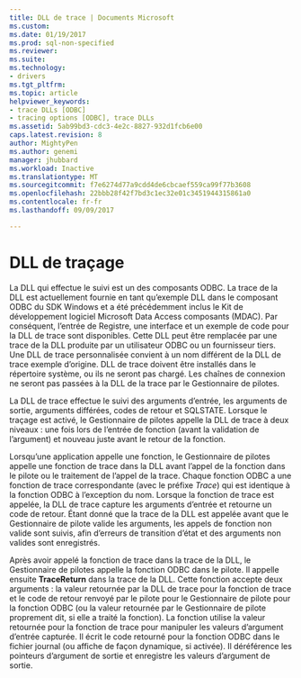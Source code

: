 ```yaml
---
title: DLL de trace | Documents Microsoft
ms.custom: 
ms.date: 01/19/2017
ms.prod: sql-non-specified
ms.reviewer: 
ms.suite: 
ms.technology:
- drivers
ms.tgt_pltfrm: 
ms.topic: article
helpviewer_keywords:
- trace DLLs [ODBC]
- tracing options [ODBC], trace DLLs
ms.assetid: 5ab99bd3-cdc3-4e2c-8827-932d1fcb6e00
caps.latest.revision: 8
author: MightyPen
ms.author: genemi
manager: jhubbard
ms.workload: Inactive
ms.translationtype: MT
ms.sourcegitcommit: f7e6274d77a9cdd4de6cbcaef559ca99f77b3608
ms.openlocfilehash: 22bbb28f42f7bd3c1ec32e01c3451944315861a0
ms.contentlocale: fr-fr
ms.lasthandoff: 09/09/2017

---
```

# <a name="trace-dll"></a>DLL de traçage
La DLL qui effectue le suivi est un des composants ODBC. La trace de la DLL est actuellement fournie en tant qu’exemple DLL dans le composant ODBC du SDK Windows et a été précédemment inclus le Kit de développement logiciel Microsoft Data Access composants (MDAC). Par conséquent, l’entrée de Registre, une interface et un exemple de code pour la DLL de trace sont disponibles. Cette DLL peut être remplacée par une trace de la DLL produite par un utilisateur ODBC ou un fournisseur tiers. Une DLL de trace personnalisée convient à un nom différent de la DLL de trace exemple d’origine. DLL de trace doivent être installés dans le répertoire système, ou ils ne seront pas chargé. Les chaînes de connexion ne seront pas passées à la DLL de la trace par le Gestionnaire de pilotes.  
  
 La DLL de trace effectue le suivi des arguments d’entrée, les arguments de sortie, arguments différées, codes de retour et SQLSTATE. Lorsque le traçage est activé, le Gestionnaire de pilotes appelle la DLL de trace à deux niveaux : une fois lors de l’entrée de fonction (avant la validation de l’argument) et nouveau juste avant le retour de la fonction.  
  
 Lorsqu’une application appelle une fonction, le Gestionnaire de pilotes appelle une fonction de trace dans la DLL avant l’appel de la fonction dans le pilote ou le traitement de l’appel de la trace. Chaque fonction ODBC a une fonction de trace correspondante (avec le préfixe *Trace*) qui est identique à la fonction ODBC à l’exception du nom. Lorsque la fonction de trace est appelée, la DLL de trace capture les arguments d’entrée et retourne un code de retour. Étant donné que la trace de la DLL est appelée avant que le Gestionnaire de pilote valide les arguments, les appels de fonction non valide sont suivis, afin d’erreurs de transition d’état et des arguments non valides sont enregistrés.  
  
 Après avoir appelé la fonction de trace dans la trace de la DLL, le Gestionnaire de pilotes appelle la fonction ODBC dans le pilote. Il appelle ensuite **TraceReturn** dans la trace de la DLL. Cette fonction accepte deux arguments : la valeur retournée par la DLL de trace pour la fonction de trace et le code de retour renvoyé par le pilote pour le Gestionnaire de pilote pour la fonction ODBC (ou la valeur retournée par le Gestionnaire de pilote proprement dit, si elle a traité la fonction). La fonction utilise la valeur retournée pour la fonction de trace pour manipuler les valeurs d’argument d’entrée capturée. Il écrit le code retourné pour la fonction ODBC dans le fichier journal (ou affiche de façon dynamique, si activée). Il déréférence les pointeurs d’argument de sortie et enregistre les valeurs d’argument de sortie.

